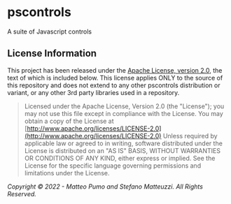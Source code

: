 # pscontrols
A suite of Javascript controls


## License Information
This project has been released under the [Apache License, version 2.0](http://www.apache.org/licenses/LICENSE-2.0.html), the text of which is included below. This license applies ONLY to the source of this repository and does not extend to any other pscontrols distribution or variant, or any other 3rd party libraries used in a repository.

> Licensed under the Apache License, Version 2.0 (the "License");
   you may not use this file except in compliance with the License.
   You may obtain a copy of the License at
> [http://www.apache.org/licenses/LICENSE-2.0](http://www.apache.org/licenses/LICENSE-2.0)
>  Unless required by applicable law or agreed to in writing, software
   distributed under the License is distributed on an "AS IS" BASIS,
   WITHOUT WARRANTIES OR CONDITIONS OF ANY KIND, either express or implied.
   See the License for the specific language governing permissions and
   limitations under the License.
   
*Copyright © 2022 - Matteo Pumo and Stefano Matteuzzi. All Rights Reserved.*
